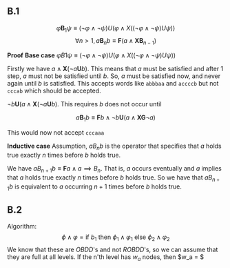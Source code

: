 ## B.1
$$φ\textbf{B}_1ψ ≡ (¬φ ∧ ¬ψ) U (φ ∧ X((¬φ ∧ ¬ψ) U ψ))$$
$$\forall n > 1, a\textbf{B}_nb \equiv \textbf{F}(a \wedge \textbf{XB}_{n-1})$$

**Proof**
**Base case**
$φB1ψ ≡ (¬φ ∧ ¬ψ) U (φ ∧ X((¬φ ∧ ¬ψ) U ψ))$

Firstly we have $a \wedge \textbf{X}(\neg a \textbf{U} b)$. This means that $a$ must be satisfied and after 1 step, $a$ must not be satisfied until $b$. So, $a$ must be satisfied now, and never again until $b$ is satisfied. This accepts words like `abbbaa` and `accccb` but not `cccab` which should be accepted.

$\neg b \textbf{U} (a \wedge \textbf{X}(\neg a\textbf{U}b)$. This requires $b$ does not occur until

$$a\textbf{B}_1b \equiv \textbf{F}b \wedge \neg b \textbf{U} (a \wedge \textbf{XG} \neg a)$$

This would now not accept `cccaaa`

**Inductive case**
Assumption, $aB_nb$ is the operator that specifies that $a$ holds true exactly $n$ times before $b$ holds true.

We have $aB_{n+1}b \equiv \textbf{F}a \wedge a \implies B_{n}$. That is, $a$ occurs eventually and $a$ implies that $a$ holds true exactly $n$ times before $b$ holds true. So we have that $aB_{n+1}b$ is equivalent to $a$ occurring $n+1$ times before $b$ holds true.

## B.2
Algorithm:
$$\phi \wedge \varphi = \text{if } b_1 \text{ then } \phi_1 \wedge \varphi_1 \text{ else } \phi_2 \wedge \varphi_2$$
We know that these are $OBDD$'s and not $ROBDD$'s, so we can assume that they are full at all levels. If the n'th level has $w_a$ nodes, then $w_a = $ 